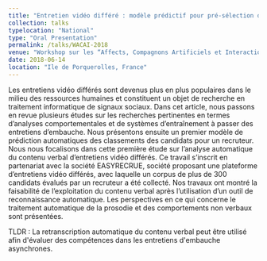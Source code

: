 ```yaml
---
title: "Entretien vidéo différé : modèle prédictif pour pré-sélection de candidats sur la base du contenu verbal"
collection: talks
typelocation: "National"
type: "Oral Presentation"
permalink: /talks/WACAI-2018
venue: "Workshop sur les “Affects, Compagnons Artificiels et Interactions” (WACAI2018)"
date: 2018-06-14
location: "Ile de Porquerolles, France"
---
```


Les entretiens vidéo différés sont devenus plus en plus populaires dans le milieu des ressources humaines et constituent un objet de recherche en traitement informatique de signaux sociaux. Dans cet article, nous passons en revue plusieurs études sur les recherches pertinentes en termes d’analyses comportementales et de systèmes d’entraînement à passer des entretiens d’embauche. Nous présentons ensuite un premier modèle de prédiction automatiques des classements des candidats pour un recruteur. Nous nous focalisons dans cette première étude sur l’analyse automatique du contenu verbal d’entretiens vidéo différés. Ce travail s’inscrit en partenariat avec la société EASYRECRUE, société proposant une plateforme d’entretiens vidéo différés, avec laquelle un corpus de plus de 300 candidats évalués par un recruteur a été collecté. Nos travaux ont montré la faisabilité de l’exploitation du contenu verbal après l’utilisation d’un outil de reconnaissance automatique. Les perspectives en ce qui concerne le traitement automatique de la prosodie et des comportements non verbaux sont présentées.

TLDR : La retranscription automatique du contenu verbal peut être utilisé afin d'évaluer des compétences dans les entretiens d'embauche asynchrones.